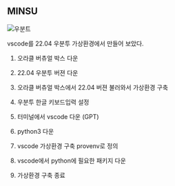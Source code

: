 ## MINSU

![우분트](https://github.com/user-attachments/assets/87798086-3bfd-484d-9467-489181ab61dd)

vscode를 22.04 우분투 가상환경에서 만들어 보았다. 

1. 오라클 버츄얼 박스 다운
2. 22.04 우분투 버젼 다운
3. 오라클 버츄얼 박스에서 22.04 버젼 불러와서 가상환경 구축

4. 우분투 한글 키보드입력 설정
5. 터미널에서 vscode 다운 (GPT)
6. python3 다운 
7.  vscode 가상환경 구축 provenv로 정의
8. vscode에서 python에 필요한 패키지 다운
9. 가상환경 구축 종료
<!--

**ohbabo/ohbabo** is a ✨ _special_ ✨ repository because its `README.md` (this file) appears on your GitHub profile.

Here are some ideas to get you started:

- 🔭 I’m currently working on ...
- 🌱 I’m currently learning ...
- 👯 I’m looking to collaborate on ...
- 🤔 I’m looking for help with ...
- 💬 Ask me about ...
- 📫 How to reach me: ...
- 😄 Pronouns: ...
- ⚡ Fun fact: ...
-->
